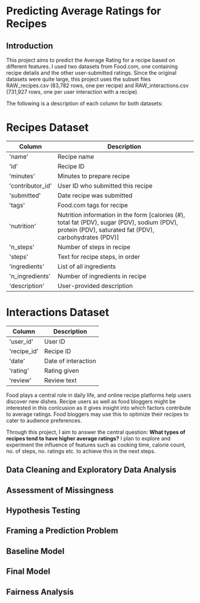 # Predicting Average Ratings for Recipes

## Introduction
This project aims to predict the Average Rating for a recipe based on different features. I used two datasets from Food.com, one containing recipe details and the other user-submitted ratings. Since the original datasets were quite large, this project uses the subset files RAW_recipes.csv (83,782 rows, one per recipe) and RAW_interactions.csv (731,927 rows, one per user interaction with a recipe). 

The following is a description of each column for both datasets:

# Recipes Dataset

| Column         | Description  |
|---------------|-------------|
| 'name'        | Recipe name |
| 'id'          | Recipe ID   |
| 'minutes'     | Minutes to prepare recipe |
| 'contributor_id' | User ID who submitted this recipe |
| 'submitted'   | Date recipe was submitted |
| 'tags'        | Food.com tags for recipe |
| 'nutrition'   | Nutrition information in the form [calories (#), total fat (PDV), sugar (PDV), sodium (PDV), protein (PDV), saturated fat (PDV), carbohydrates (PDV)] |
| 'n_steps'     | Number of steps in recipe |
| 'steps'       | Text for recipe steps, in order |
| 'ingredients'     | List of all ingredients |
| 'n_ingredients'     | Number of ingredients in recipe |
| 'description' | User-provided description |

# Interactions Dataset
| Column       | Description                       |
|-------------|-----------------------------------|
| 'user_id'   | User ID                           |
| 'recipe_id' | Recipe ID                         |
| 'date'      | Date of interaction               |
| 'rating'    | Rating given                      |
| 'review'    | Review text                       |


Food plays a central role in daily life, and online recipe platforms help users discover new dishes. Recipe users as well as food bloggers might be interested in this conlcusion as it gives insight into which factors contribute to average ratings. Food bloggers may use this to optimize their recipes to cater to audience preferences. 

Through this project, I aim to answer the central question: **What types of recipes tend to have higher average ratings?** I plan to explore and experiment the influence of features such as cooking time, calorie count, no. of steps, no. ratings etc. to achieve this in the next steps.



## Data Cleaning and Exploratory Data Analysis

## Assessment of Missingness

## Hypothesis Testing

## Framing a Prediction Problem

## Baseline Model

## Final Model

## Fairness Analysis